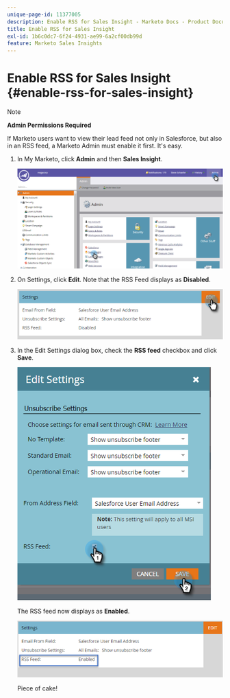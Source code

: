 ```yaml
---
unique-page-id: 11377005
description: Enable RSS for Sales Insight - Marketo Docs - Product Documentation
title: Enable RSS for Sales Insight
exl-id: 1b6c0dc7-6f24-4931-ae99-6a2cf00db99d
feature: Marketo Sales Insights
---
```

# Enable RSS for Sales Insight {#enable-rss-for-sales-insight}

>[!NOTE]
>
>**Admin Permissions Required**

If Marketo users want to view their lead feed not only in Salesforce, but also in an RSS feed, a Marketo Admin must enable it first. It's easy.

1. In My Marketo, click **Admin** and then **Sales Insight**.

   ![](assets/set-up-rss-1-hands.png)

1. On Settings, click **Edit**. Note that the RSS Feed displays as **Disabled**.

   ![](assets/rss-settings-tab.png)

1. In the Edit Settings dialog box, check the **RSS feed** checkbox and click **Save**.

   ![](assets/rss-edit-settings-2-hands.png)

   The RSS feed now displays as **Enabled**.

   ![](assets/rss-final-box.png)

   Piece of cake!
